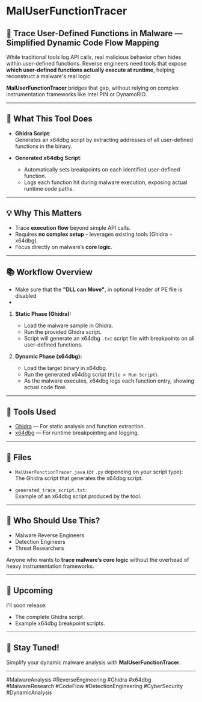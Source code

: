 # MalUserFunctionTracer

## 🚀 Trace User-Defined Functions in Malware — Simplified Dynamic Code Flow Mapping

While traditional tools log API calls, real malicious behavior often hides within user-defined functions. Reverse engineers need tools that expose **which user-defined functions actually execute at runtime**, helping reconstruct a malware's real logic.

**MalUserFunctionTracer** bridges that gap, without relying on complex instrumentation frameworks like Intel PIN or DynamoRIO.

---

## 🎯 What This Tool Does

- **Ghidra Script**:  
  Generates an x64dbg script by extracting addresses of all user-defined functions in the binary.

- **Generated x64dbg Script**:  
  - Automatically sets breakpoints on each identified user-defined function.
  - Logs each function hit during malware execution, exposing actual runtime code paths.

---

## 💡 Why This Matters

- Trace **execution flow** beyond simple API calls.
- Requires **no complex setup** – leverages existing tools (Ghidra + x64dbg).
- Focus directly on malware’s **core logic**.

---

## 📚 Workflow Overview
- Make sure that the **"DLL can Move"**, in optional Header of PE file is disabled
- 
1. **Static Phase (Ghidra):**
   - Load the malware sample in Ghidra.
   - Run the provided Ghidra script.
   - Script will generate an x64dbg `.txt` script file with breakpoints on all user-defined functions.

3. **Dynamic Phase (x64dbg):**  
   - Load the target binary in x64dbg.
   - Run the generated x64dbg script (`File > Run Script`).
   - As the malware executes, x64dbg logs each function entry, showing actual code flow.

---

## 🔨 Tools Used

- [Ghidra](https://ghidra-sre.org) — For static analysis and function extraction.
- [x64dbg](https://x64dbg.com) — For runtime breakpointing and logging.

---

## 📂 Files

- `MalUserFunctionTracer.java` (or `.py` depending on your script type):  
  The Ghidra script that generates the x64dbg script.

- `generated_trace_script.txt`:  
  Example of an x64dbg script produced by the tool.

---

## 👥 Who Should Use This?

- Malware Reverse Engineers  
- Detection Engineers  
- Threat Researchers  

Anyone who wants to **trace malware’s core logic** without the overhead of heavy instrumentation frameworks.

---

## 📣 Upcoming

I'll soon release:
- The complete Ghidra script.
- Example x64dbg breakpoint scripts.

---

## 🚀 Stay Tuned!

Simplify your dynamic malware analysis with **MalUserFunctionTracer**.

---

#MalwareAnalysis #ReverseEngineering #Ghidra #x64dbg #MalwareResearch #CodeFlow #DetectionEngineering #CyberSecurity #DynamicAnalysis

